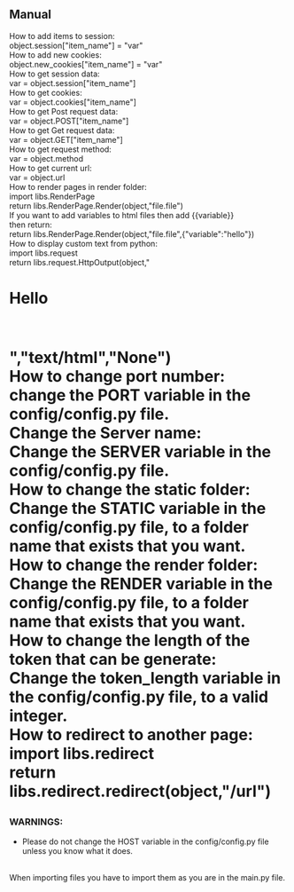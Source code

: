 ## Manual

How to add items to session:<br>
object.session["item_name"] = "var"
<br>
How to add new cookies:<br>
object.new_cookies["item_name"] = "var"
<br>
How to get session data:<br>
var = object.session["item_name"]
<br>
How to get cookies:<br>
var = object.cookies["item_name"]
<br>
How to get Post request data:<br>
var = object.POST["item_name"]
<br>
How to get Get request data:<br>
var = object.GET["item_name"]
<br>
How to get request method:<br>
var = object.method
<br>
How to get current url:<br>
var = object.url
<br>
How to render pages in render folder:<br>
import libs.RenderPage<br>
return libs.RenderPage.Render(object,"file.file")<br>
If you want to add variables to html files then add {{variable}}<br>
then return:<br>
return libs.RenderPage.Render(object,"file.file",{"variable":"hello"})
<br>
How to display custom text from python:<br>
import libs.request<br>
return libs.request.HttpOutput(object,"     
    <html><head></head><body><h1>Hello<h1></body></html>    
","text/html","None")
<br>
How to change port number:<br>
change the PORT variable in the config/config.py file.
<br>
Change the Server name:<br>
Change the SERVER variable in the config/config.py file.
<br>
How to change the static folder:<br>
Change the STATIC variable in the config/config.py file, to a folder name that exists that you want.
<br>
How to change the render folder:<br>
Change the RENDER variable in the config/config.py file, to a folder name that exists that you want.
<br>
How to change the length of the token that can be generate:<br>
Change the token_length variable in the config/config.py file, to a valid integer.
<br>
How to redirect to another page:<br>
import libs.redirect<br>
return libs.redirect.redirect(object,"/url")
<br>

### WARNINGS:<br>
 - Please do not change the HOST variable in the config/config.py file unless you know what it does.

<br>
When importing files you have to import them as you are in the main.py file.
